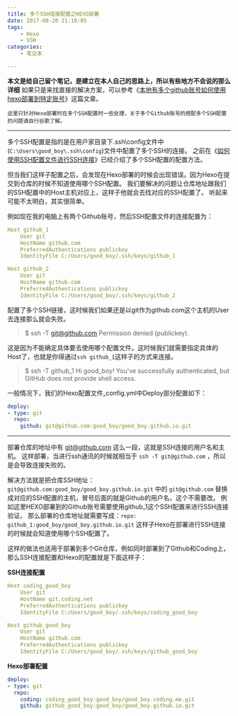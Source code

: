 ```yaml
---
title: 多个SSH连接配置之HEXO部署
date: 2017-08-20 21:18:05
tags:
	- Hexo
	- SSH
categories:
	- 笔记本

---
```



**本文是给自己留个笔记，是建立在本人自己的思路上，所以有些地方不会说的那么详细**
如果只是来找直接的解决方案，可以参考《[本地有多个github账号如何使用hexo部署到特定账号](https://knightdevelop.github.io/2017/04/03/%E6%9C%AC%E5%9C%B0%E6%9C%89%E5%A4%9A%E4%B8%AAgithub%E8%B4%A6%E5%8F%B7%E5%A6%82%E4%BD%95%E4%BD%BF%E7%94%A8hexo%E9%83%A8%E7%BD%B2%E5%88%B0%E7%89%B9%E5%AE%9A%E8%B4%A6%E5%8F%B7/)》这篇文章。

`这里只针对Hexo部署时在多个SSH配置时一些处理，关于多个Github账号的搭配多个SSH配置的问题请自行谷歌了解。`

<!-- more -->

----------------

多个SSH配置是指的是在用户家目录下.ssh\config文件中(`C:\Users\good_boy\.ssh\config`)文件中配置了多个SSH的连接。
之前在《[如何使用SSH配置文件进行SSH连接](/2017/06/14/how-to-use-ssh-config-file-for-a-ssh-connection/)》已经介绍了多个SSH配置的配置方法。

但当我们这样子配置之后，会发现在Hexo部署的时候会出现错误。因为Hexo在提交到仓库的时候不知道使用哪个SSH配置。
我们要解决的问题让仓库地址跟我们的SSH配置中的Host主机对应上，这样子他就会去找对应的SSH配置了。
听起来可能不太明白，其实很简单。

例如现在我的电脑上有两个Github账号，然后SSH配置文件的连接配置为：

```yml
Host github_1
    User git
    HostName github.com
    PreferredAuthentications publickey
    IdentityFile C:/Users/good_boy/.ssh/keys/github_1

Host github_2
    User git
    HostName github.com
    PreferredAuthentications publickey
    IdentityFile C:/Users/good_boy/.ssh/keys/github_2
```



配置了多个SSH链接，这时候我们如果还是以git作为github.com这个主机的User去连接那么就会失败。

> $ ssh -T git@github.com
> Permission denied (publickey).

这是因为不能确定具体要去使用哪个配置文件。这时候我们就需要指定具体的Host了，也就是你得通过`ssh github_1`这样子的方式来连接。

> $ ssh -T github_1
> Hi good_boy! You've successfully authenticated, but GitHub does not provide shell access.



一般情况下，我们的Hexo配置文件_config.yml中Deploy部分配置如下：

```yml
deploy:
- type: git
  repo: 
    github: git@github.com:good_boy/good_boy.github.io.git
```

---



部署仓库的地址中有 git@github.com 这么一段，这就是SSH连接的用户名和主机。
这样部署，当进行ssh通讯的时候就相当于 `ssh -T git@github.com` ，所以是会导致连接失败的。



解决方法就是把仓库SSH地址：`git@github.com:good_boy/good_boy.github.io.git` 中的 `git@github.com` 替换成对应的SSH配置的主机，冒号后面的就是Github的用户名，这个不需要改。
例如这里HEXO部署到的Github账号需要使用github_1这个SSH配置来进行SSH连接验证。
那么部署的仓库地址就需要写成：`repo: github_1:good_boy/good_boy.github.io.git`
这样子Hexo在部署进行SSH连接的时候就会知道使用哪个SSH配置了。

这样的做法也适用于部署到多个Git仓库，例如同时部署到了Github和Coding上，那么SSH连接配置和Hexo的配置就是下面这样子：

**SSH连接配置**

```yml
Host coding_good_boy
    User git
    HostName git.coding.net
    PreferredAuthentications publickey
    IdentityFile C:/Users/good_boy/.ssh/keys/coding_good_boy

Host github_good_boy
    User git
    HostName github.com
    PreferredAuthentications publickey
    IdentityFile C:/Users/good_boy/.ssh/keys/github_good_boy
```

**Hexo部署配置**

```yml
deploy:
- type: git
  repo: 
    coding: coding_good_boy:good_boy/good_boy.coding.me.git
    github: github_good_boy:good_boy/good_boy.github.io.git
```


